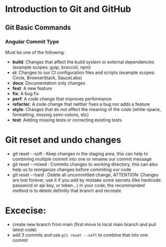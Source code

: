 # Introduction to Git and GitHub

## Git Basic Commands

### Angular Commit Type
Must be one of the following:

- **build**: Changes that affect the build system or external dependencies (example scopes: gulp, broccoli, npm)
- **ci**: Changes to our CI configuration files and scripts (example scopes: Circle, BrowserStack, SauceLabs)
- **docs**: Documentation only changes
- **feat**: A new feature
- **fix**: A bug fix
- **perf**: A code change that improves performance
- **refactor**: A code change that neither fixes a bug nor adds a feature
- **style**: Changes that do not affect the meaning of the code (white-space, formatting, missing semi-colons, etc)
- **test**: Adding missing tests or correcting existing tests

# Git reset and undo changes
- git reset --soft <commit>: Keep changes in the staging area, this can help to combining multiple commit into one or rename our commit message
- git reset --mixed <commit>: Commits changes to working directory, this can also help us to reorganize changes before commiting our code
- git reset --hard <commit>: Delete all uncommitted change, ATTENTION: Changes are lost forever, use it if you add by mistake some secrets (like hardcode password or api key, or token...) in your code, the recommanded method is to delete definitly that branch and recreate

# Excecise:
- create new branch from main (first move to local main branch and pull latest code)
- add 3 commits and use `git reset --soft` to combine that into one commit
